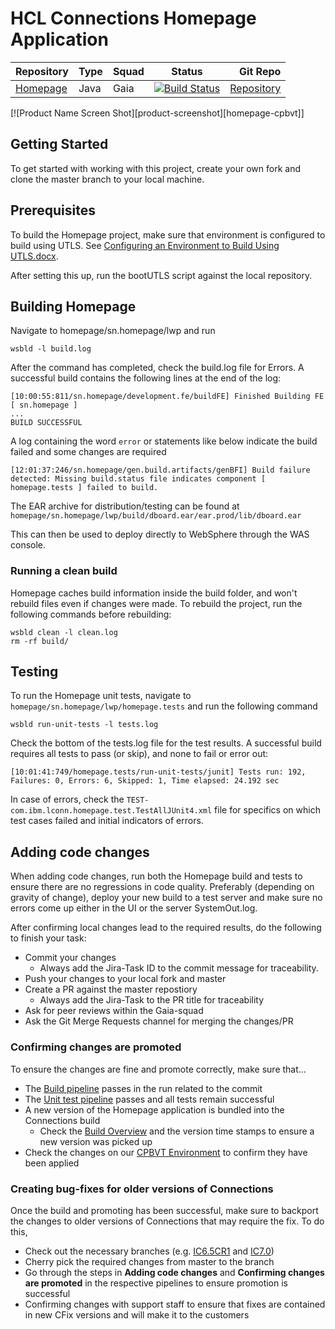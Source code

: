 # HCL Connections Homepage Application

| Repository                  | Type | Squad   | Status | Git Repo |
| ---                         | ---  | ---     | ---    |      --: |
|[Homepage](https://jenkins.cwp.pnp-hcl.com/cnx/job/Core/job/Blue/job/IC10.0/job/IC10.0_Homepage/) | Java | Gaia | [![Build Status](https://jenkins.cwp.pnp-hcl.com/cnx/buildStatus/icon?job=Core%2FBlue%2FIC10.0%2FIC10.0_Homepage)](https://jenkins.cwp.pnp-hcl.com/cnx/job/Core/job/Blue/job/IC10.0/job/IC10.0_Homepage/) | [Repository](https://git.cwp.pnp-hcl.com/ic/homepage) |

[![Product Name Screen Shot][product-screenshot][homepage-cpbvt]]

<!-- GETTING STARTED -->
## Getting Started

To get started with working with this project, create your own fork and clone the master branch to your local machine.


## Prerequisites

To build the Homepage project, make sure that environment is configured to build using UTLS. See [Configuring an Environment to Build Using UTLS.docx](https://stage.cnx.cwp.pnp-hcl.com/communities/service/html/communityview?communityUuid=3b9e3a0e-5f44-46aa-a85c-029eaa0b1a9f#fullpageWidgetId=We01423b8dec9_495e_823e_258588e0c735&file=074b0874-70f5-4510-8f5e-ea982b49038e).

After setting this up, run the bootUTLS script against the local repository.


## Building Homepage

Navigate to homepage/sn.homepage/lwp and run
```
wsbld -l build.log
``` 

After the command has completed, check the build.log file for Errors. A successful build contains the following lines at the end of the log:
```
[10:00:55:811/sn.homepage/development.fe/buildFE] Finished Building FE [ sn.homepage ]
...
BUILD SUCCESSFUL
``` 

A log containing the word `error` or statements like below indicate the build failed and some changes are required
```
[12:01:37:246/sn.homepage/gen.build.artifacts/genBFI] Build failure detected: Missing build.status file indicates component [ homepage.tests ] failed to build.
```


The EAR archive for distribution/testing can be found at
`homepage/sn.homepage/lwp/build/dboard.ear/ear.prod/lib/dboard.ear`

This can then be used to deploy directly to WebSphere through the WAS console.

### Running a clean build

Homepage caches build information inside the build folder, and won't rebuild files even if changes were made.
To rebuild the project, run the following commands before rebuilding:
```
wsbld clean -l clean.log
rm -rf build/
``` 

## Testing

To run the Homepage unit tests, navigate to `homepage/sn.homepage/lwp/homepage.tests` and run the following command
```
wsbld run-unit-tests -l tests.log
```

Check the bottom of the tests.log file for the test results. A successful build requires all tests to pass (or skip), and none to fail or error out:
```
[10:01:41:749/homepage.tests/run-unit-tests/junit] Tests run: 192, Failures: 0, Errors: 6, Skipped: 1, Time elapsed: 24.192 sec
``` 

In case of errors, check the `TEST-com.ibm.lconn.homepage.test.TestAllJUnit4.xml` file for specifics on which test cases failed and initial indicators of errors.


## Adding code changes

When adding code changes, run both the Homepage build and tests to ensure there are no regressions in code quality.
Preferably (depending on gravity of change), deploy your new build to a test server and make sure no errors come up either in the UI or the server SystemOut.log.

After confirming local changes lead to the required results, do the following to finish your task:
- Commit your changes
    - Always add the Jira-Task ID to the commit message for traceability.
- Push your changes to your local fork and master
- Create a PR against the master repostiory
    - Always add the Jira-Task to the PR title for traceability
- Ask for peer reviews within the Gaia-squad
- Ask the Git Merge Requests channel for merging the changes/PR

### Confirming changes are promoted

To ensure the changes are fine and promote correctly, make sure that...
- The [Build pipeline](https://jenkins.cwp.pnp-hcl.com/cnx/job/Core/job/Blue/job/IC10.0/job/IC10.0_Homepage/) passes in the run related to the commit
- The [Unit test pipeline](https://devjenkins.cnx.cwp.pnp-hcl.com/job/JenkinsBlue/job/homepage/job/master/) passes and all tests remain successful
- A new version of the Homepage application is bundled into the Connections build
    - Check the [Build Overview](https://icautomation.cnx.cwp.pnp-hcl.com/) and the version time stamps to ensure a new version was picked up
- Check the changes on our [CPBVT Environment](https://cpbvtproxy.cnx.cwp.pnp-hcl.com/homepage) to confirm they have been applied

### Creating bug-fixes for older versions of Connections

Once the build and promoting has been successful, make sure to backport the changes to older versions of Connections that may require the fix. To do this, 
- Check out the necessary branches (e.g. [IC6.5CR1](https://git.cwp.pnp-hcl.com/ic/homepage/tree/IC6.5_CR1) and [IC7.0](https://git.cwp.pnp-hcl.com/ic/homepage/tree/IC7.0))
- Cherry pick the required changes from master to the branch
- Go through the steps in **Adding code changes** and **Confirming changes are promoted** in the respective pipelines to ensure promotion is successful
- Confirming changes with support staff to ensure that fixes are contained in new CFix versions and will make it to the customers
